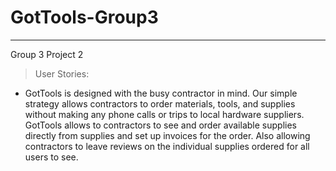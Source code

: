 # GotTools-Group3
---
Group 3 Project 2
>User Stories:
- GotTools is designed with the busy contractor in mind. Our simple strategy allows contractors to order materials, tools, and supplies without making any phone calls or trips to local hardware suppliers. GotTools allows to contractors to see and order available supplies directly from supplies and set up invoices for the order. Also allowing contractors to leave reviews on the individual supplies ordered for all users to see.
